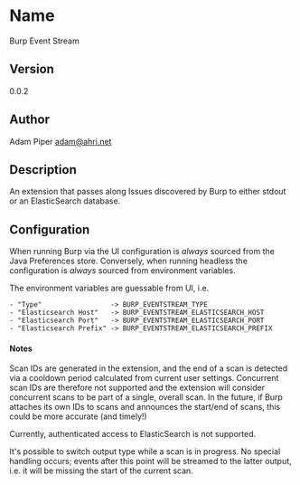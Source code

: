 # Name

Burp Event Stream


## Version

0.0.2


## Author

Adam Piper <adam@ahri.net>


## Description

An extension that passes along Issues discovered by Burp to either stdout or an ElasticSearch database.


## Configuration

When running Burp via the UI configuration is _always_ sourced from the Java Preferences store. Conversely, when running
headless the configuration is _always_ sourced from environment variables.

The environment variables are guessable from UI, i.e.

    - "Type"                 -> BURP_EVENTSTREAM_TYPE
    - "Elasticsearch Host"   -> BURP_EVENTSTREAM_ELASTICSEARCH_HOST
    - "Elasticsearch Port"   -> BURP_EVENTSTREAM_ELASTICSEARCH_PORT
    - "Elasticsearch Prefix" -> BURP_EVENTSTREAM_ELASTICSEARCH_PREFIX


#### Notes

Scan IDs are generated in the extension, and the end of a scan is detected via a cooldown period calculated from current
user settings. Concurrent scan IDs are therefore not supported and the extension will consider concurrent scans to be
part of a single, overall scan. In the future, if Burp attaches its own IDs to scans and announces the start/end of
scans, this could be more accurate (and timely!)

Currently, authenticated access to ElasticSearch is not supported.

It's possible to switch output type while a scan is in progress. No special handling occurs; events after this point
will be streamed to the latter output, i.e. it will be missing the start of the current scan.
